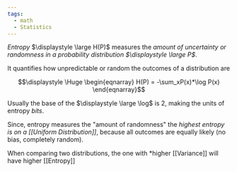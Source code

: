 ```yaml
---
tags:
  - math
  - Statistics
---
```

*Entropy* $\displaystyle \large H(P)$ measures the *amount of uncertainty or randomness in a probability distribution $\displaystyle \large P$*. 

It quantifies how unpredictable or random the outcomes of a distribution are

$$\displaystyle \Huge \begin{eqnarray} 
H(P) = -\sum_xP(x)*\log P(x)
\end{eqnarray}$$

Usually the base of the $\displaystyle \large \log$ is 2, making the units of entropy *bits*.

Since, entropy measures the "amount of randomness" the *highest entropy is on a [[Uniform Distribution]]*, because all outcomes are equally likely (no bias, completely random).

When comparing two distributions, the one with *higher [[Variance]] will have higher [[Entropy]]


